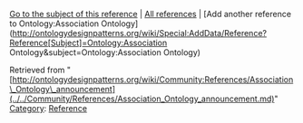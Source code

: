 [Go to the subject of this reference](../../Ontology/Association_Ontology.md "Ontology:Association Ontology") | [All references](../../Community/References.1.md "Community:References") | [Add another reference to Ontology:Association Ontology](http://ontologydesignpatterns.org/wiki/Special:AddData/Reference?Reference[Subject]=Ontology:Association Ontology&subject=Ontology:Association Ontology)


Retrieved from "[http://ontologydesignpatterns.org/wiki/Community:References/Association\_Ontology\_announcement](../../Community/References/Association_Ontology_announcement.md)"
 [Category](http://ontologydesignpatterns.org/wiki/Special:Categories "Special:Categories"): [Reference](../../Category/Reference.md "Category:Reference")